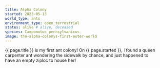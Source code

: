 ```yaml
---
title: Alpha Colony
started: 2023-05-13
world_type: ants
environment_type: open_terrestrial
status: alive # alive, deceased
species: Camponotus pennsylvanicus
image: the-alpha-colonys-first-outer-world
---
```


{{ page.title }} is my first ant colony!
On {{ page.started }}, I found a queen carpenter
ant wondering the sidewalk by chance, and just
happened to have an empty ziploc to house her!
